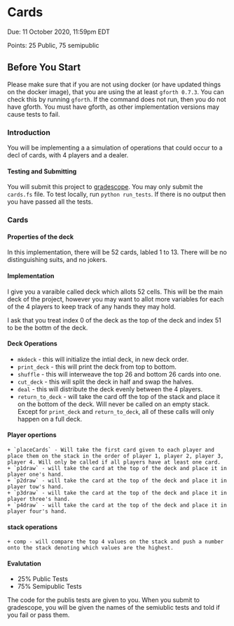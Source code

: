 # Cards

Due: 11 October 2020, 11:59pm EDT  

Points: 25 Public, 75 semipublic

## Before You Start

Please make sure that if you are not using docker (or have updated things on the
docker image), that you are using the at least `gforth 0.7.3`. You 
can check this by running `gforth`. If the command does not run, then 
you do not have gforth. You must have gforth, as other implementation 
versions may cause tests to fail.

### Introduction

You will be implementing a a simulation of operations that could occur to a decl
of cards, with 4 players and a dealer.

#### Testing and Submitting

You will submit this project to [gradescope](https://www.gradescope.com/courses/172268).
You may only submit the `cards.fs` file. To test locally, run 
`python run_tests`. If there is no output then you have passed all the tests.

### Cards

#### Properties of the deck

In this implementation, there will be 52 cards, labled  1 to 13. There will be 
no distinguishing suits, and no jokers. 

#### Implementation

I give you a varaible called deck which allots 52 cells.
This will be the main deck of the project, however you may want to allot
more variables for each of the 4 players to keep track of any hands they may 
hold.

I ask that you treat index 0 of the deck as the top of the deck and index 51
to be the bottm of the deck.

#### Deck Operations

 + `mkdeck` - this will initialize the intial deck, in new deck order. 
 + `print_deck` - this will print the deck from top to bottom.
 + `shuffle` - this will interweave the top 26 and bottom 26 cards into one.
 + `cut_deck` - this will split the deck in half and swap the halves.
 + `deal` - this will distribute the deck evenly between the 4 players. 
 + `return_to_deck` - will take the card off the top of the stack and place it on the bottom of the deck. Will never be called on an empty stack.
Except for `print_deck` and `return_to_deck`, all of these calls will only 
happen on a full deck.

#### Player opertions

	+ `placeCards` - Will take the first card given to each player and place them on the stack in the order of player 1, player 2, player 3, player 4. Will only be called if all players have at least one card.
	+ `p1draw` - will take the card at the top of the deck and place it in player one's hand.
	+ `p2draw` - will take the card at the top of the deck and place it in player tow's hand.
	+ `p3draw` - will take the card at the top of the deck and place it in player three's hand.
	+ `p4draw` - will take the card at the top of the deck and place it in player four's hand.

#### stack operations

	+ comp - will compare the top 4 values on the stack and push a number onto the stack denoting which values are the highest. 

#### Evalutation

+ 25% Public Tests
+ 75% Semipublic Tests

The code for the publis tests are given to you. When you submit to gradescope,
you will be given the names of the semiublic tests and told if you fail or pass
them.
